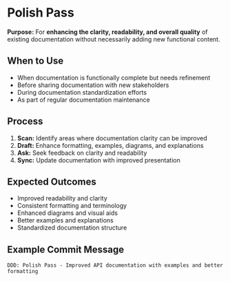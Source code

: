 # Polish Pass

**Purpose:** For **enhancing the clarity, readability, and overall quality** of existing documentation without necessarily adding new functional content.

## When to Use
- When documentation is functionally complete but needs refinement
- Before sharing documentation with new stakeholders
- During documentation standardization efforts
- As part of regular documentation maintenance

## Process
1. **Scan:** Identify areas where documentation clarity can be improved
2. **Draft:** Enhance formatting, examples, diagrams, and explanations
3. **Ask:** Seek feedback on clarity and readability
4. **Sync:** Update documentation with improved presentation

## Expected Outcomes
- Improved readability and clarity
- Consistent formatting and terminology
- Enhanced diagrams and visual aids
- Better examples and explanations
- Standardized documentation structure

## Example Commit Message
`DDD: Polish Pass - Improved API documentation with examples and better formatting`
